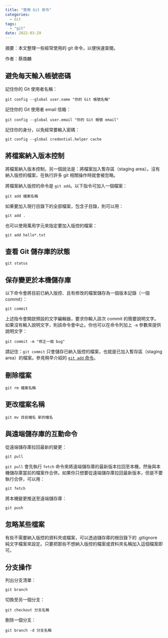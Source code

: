 ```yaml
---
title: "常用 Git 命令"
categories:
  - Git
tags:
  - "git"
date: 2022-03-29  
---
```


摘要：本文整理一些經常使用的 git 命令，以便快速查閱。

作者：蔡煥麟

## 避免每天輸入帳號密碼

記住你的 Git 使用者名稱：

```
git config --global user.name "你的 Git 帳號名稱"
```

記住你的 Git 使用者 email 信箱：

```
git config --global user.email "你的 Git 帳號 email"
```

記住你的身分，以免經常要輸入密碼：

```
git config --global credential.helper cache
```

## 將檔案納入版本控制

將檔案納入版本控制，另一個說法是：將檔案加入暫存區（staging area）。沒有納入版控的檔案，在執行許多 git 相關操作時就會被忽略。

將檔案納入版控的命令是 `git add`。以下指令可加入一個檔案：

```
git add 檔案名稱
```

如果要加入現行目錄下的全部檔案，包含子目錄，則可以用：

```
git add .
```

也可以使用萬用字元來指定要加入版控的檔案：

```
git add hello*.txt
```

## 查看 Git 儲存庫的狀態

```
git status
```

## 保存變更於本機儲存庫

以下命令會將目前已納入版控、且有修改的檔案儲存為一個版本記錄（一個 commit）：

```
git commit
```

上述指令會開啟預設的文字編輯器，要求你輸入該次 commit 的簡要說明文字。如果沒有輸入說明文字，則該命令會中止。你也可以在命令列加上 `-m` 參數來提供說明文字：

```
git commit -m "修正一個 bug"
```

請記住：`git commit` 只會儲存已納入版控的檔案，也就是已加入暫存區（staging area）的檔案。參見稍早介紹的 [`git add` 命令](#將檔案納入版本控制)。

## 刪除檔案

```
git rm 檔案名稱
```

## 更改檔案名稱

```
git mv 目前檔名 新的檔名
```

## 與遠端儲存庫的互動命令

從遠端儲存庫拉回最新的變更：

```
git pull
```

`git pull` 會先執行 `fetch` 命令來將遠端儲存庫的最新版本拉回至本機，然後與本機儲存庫當前的檔案作合併。如果你只想要從遠端儲存庫拉回最新版本，但是不要執行合併，可以用：

```
git fetch
```

將本機變更推送至遠端儲存庫：

```
git push
```



## 忽略某些檔案

有些不需要納入版控的資料夾或檔案，可以透過儲存庫的根目錄下的 .gitignore 純文字檔案來設定。只要把那些不想納入版控的檔案或資料夾名稱加入這個檔案即可。

## 分支操作

列出分支清單：

```
git branch
```

切換至另一個分支：

```
git checkout 分支名稱
```

刪除一個分支：

```
git branch -d 分支名稱
```
